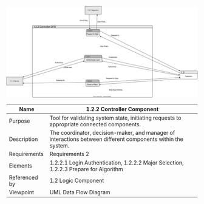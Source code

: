 ![Controller Component](TeamTwoFiles/SimpleController_DFD.drawio.svg)

| Name | 1.2.2 Controller Component  |
| ----------- | ----------- |
| Purpose | Tool for validating system state, initiating requests to appropriate connected components.  |
| Description | The coordinator, decision-maker, and manager of interactions between different components within the system.  |
| Requirements | Requirements 2 |
| Elements | 1.2.2.1 Login Authentication, 1.2.2.2 Major Selection, 1.2.2.3 Prepare for Algorithm|
| Referenced by | 1.2 Logic Component   |
| Viewpoint | UML Data Flow Diagram |
